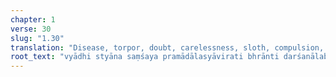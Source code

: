 ```yaml
---
chapter: 1
verse: 30
slug: "1.30"
translation: "Disease, torpor, doubt, carelessness, sloth, compulsion, confusion, seeing the unobtained, instability in the foundation, [and] an anxious *citta*: these are the obstacles."
root_text: "vyādhi styāna saṃśaya pramādālasyāvirati bhrānti darśanālabdha bhūmikatvānavasthitatvāni citta-vikṣepās te 'ntarāyāḥ"
---
```


